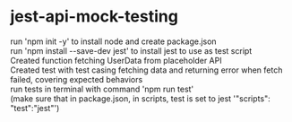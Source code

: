 # jest-api-mock-testing

run 'npm init -y' to install node and create package.json  
run 'npm install --save-dev jest' to install jest to use as test script  
Created function fetching UserData from placeholder API  
Created test with test casing fetching data and returning error when fetch failed, covering expected behaviors  
run tests in terminal with command 'npm run test'  
(make sure that in package.json, in scripts, test is set to jest
'"scripts": "test":"jest"')
